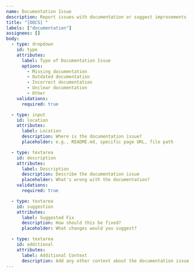 ```yaml
---
name: Documentation Issue
description: Report issues with documentation or suggest improvements
title: "[DOCS] "
labels: ["documentation"]
assignees: []
body:
  - type: dropdown
    id: type
    attributes:
      label: Type of Documentation Issue
      options:
        - Missing documentation
        - Outdated documentation
        - Incorrect documentation
        - Unclear documentation
        - Other
    validations:
      required: true

  - type: input
    id: location
    attributes:
      label: Location
      description: Where is the documentation issue?
      placeholder: e.g., README.md, specific page URL, file path

  - type: textarea
    id: description
    attributes:
      label: Description
      description: Describe the documentation issue
      placeholder: What's wrong with the documentation?
    validations:
      required: true

  - type: textarea
    id: suggestion
    attributes:
      label: Suggested Fix
      description: How should this be fixed?
      placeholder: What changes would you suggest?

  - type: textarea
    id: additional
    attributes:
      label: Additional Context
      description: Add any other context about the documentation issue
---
```


<!-- Thank you for helping improve our documentation! -->